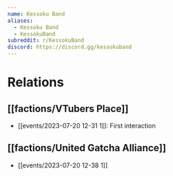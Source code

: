 ```yaml
---
name: Kessoku Band
aliases:
  - Kessoku Band
  - KessokuBand
subreddit: r/KessokuBand
discord: https://discord.gg/kessokuband
---
```

# Relations
## [[factions/VTubers Place]]
- [[events/2023-07-20 12-31 1]]: First interaction

## [[factions/United Gatcha Alliance]]
- [[events/2023-07-20 12-38 1]]